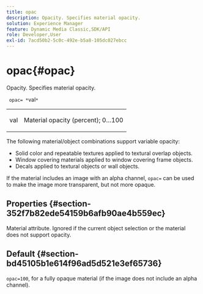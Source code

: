 ```yaml
---
title: opac
description: Opacity. Specifies material opacity.
solution: Experience Manager
feature: Dynamic Media Classic,SDK/API
role: Developer,User
exl-id: 7acd50b2-5c0c-492e-b5a8-105dc027ebcc
---
```

# opac{#opac}

Opacity. Specifies material opacity.

 ` opac= *`val`*`

<table id="simpletable_6AB8CD75F526469FBC9FEAE049792EF2"> 
 <tr class="strow"> 
  <td class="stentry"> <p> <span class="varname"> val </span> </p> </td> 
  <td class="stentry"> <p>Material opacity (percent); 0…100 </p> </td> 
 </tr> 
</table>

The following material/object combinations support variable opacity:

* Solid color and repeatable textures applied to textural overlap objects. 
* Window covering materials applied to window covering frame objects. 
* Decals applied to textural objects or wall objects.

If the material includes an image with an alpha channel, `opac=` can be used to make the image more transparent, but not more opaque.

## Properties {#section-352f7b82ede54159b6afb90ae4b559ec}

Material attribute. Ignored if the current object selection or the material does not support opacity.

## Default {#section-bd45105b1e614f96ad5d521e3ef65736}

`opac=100`, for a fully opaque material (if the image does not include an alpha channel).
